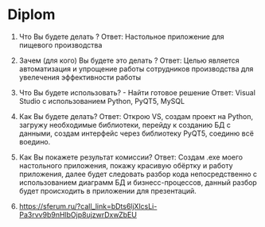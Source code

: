 # Diplom

1. Что Вы будете делать ? Ответ: Настольное приложение для пищевого производства 
2. Зачем (для кого) Вы будете это делать ? Ответ: Целью является автоматизация и упрощение работы сотрудников производства для увелечения эффективности работы 
3. Что Вы будете использовать? - Найти готовое решение Ответ: Visual Studio с использованием Python, PyQT5, MySQL
4. Как Вы будете делать? Ответ: Открою VS, создам проект на Python, загружу необходимые библиотеки, перейду к созданию БД с данными, создам интерфейс через библиотеку PyQT5, соединю всё воедино.
5. Как Вы покажете результат комиссии? Ответ: Создам .exe моего настольного приложения, покажу красивую обёртку и работу приложения, далее будет следовать разбор кода непосредственно с использованием диаграмм БД и бизнесс-процессов, данный разбор будет происходить в приложении для презентаций.

6. https://sferum.ru/?call_link=bDts6ljXlcsLi-Pa3rvv9b9nHlbOjp8ujzwrDxwZbEU
